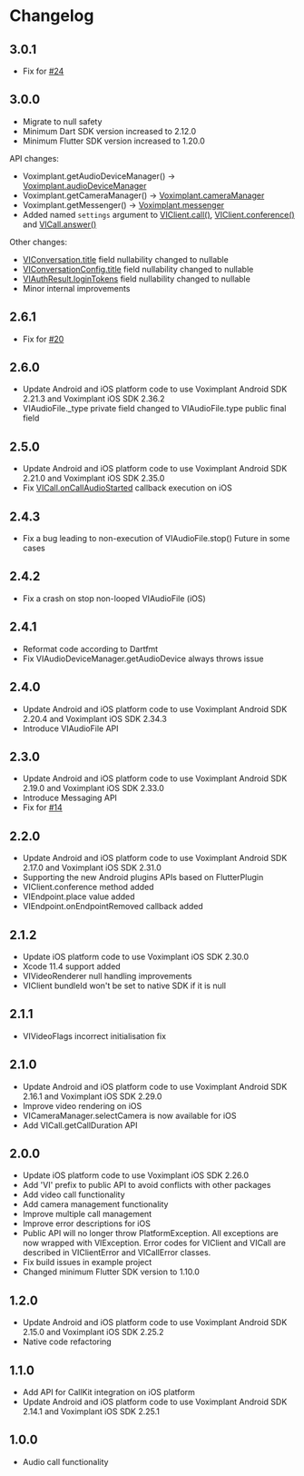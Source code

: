 # Changelog

## 3.0.1
* Fix for [#24](https://github.com/voximplant/flutter_voximplant/issues/24)

## 3.0.0
* Migrate to null safety
* Minimum Dart SDK version increased to 2.12.0
* Minimum Flutter SDK version increased to 1.20.0

API changes:
* Voximplant.getAudioDeviceManager() -> [Voximplant.audioDeviceManager](/docs/references/fluttersdk/voximplant#audioDeviceManager)
* Voximplant.getCameraManager() -> [Voximplant.cameraManager](/docs/references/fluttersdk/voximplant/#cameraManager)
* Voximplant.getMessenger() -> [Voximplant.messenger](/docs/references/fluttersdk/voximplant/#messenger)
* Added named `settings` argument to [VIClient.call()](/docs/references/fluttersdk/client/viclient#call), [VIClient.conference()](/docs/references/fluttersdk/client/viclient#conference) and [VICall.answer()](/docs/references/fluttersdk/call/vicall#answer)

Other changes:
* [VIConversation.title](/docs/references/fluttersdk/messaging/viconversation#title) field nullability changed to nullable
* [VIConversationConfig.title](/docs/references/fluttersdk/messaging/viconversationconfig#title) field nullability changed to nullable
* [VIAuthResult.loginTokens](/docs/references/fluttersdk/client/viauthresult#logintokens) field nullability changed to nullable
* Minor internal improvements

## 2.6.1
* Fix for [#20](https://github.com/voximplant/flutter_voximplant/issues/20)

## 2.6.0
* Update Android and iOS platform code to use Voximplant Android SDK 2.21.3
  and Voximplant iOS SDK 2.36.2
* VIAudioFile._type private field changed to VIAudioFile.type public final field

## 2.5.0
* Update Android and iOS platform code to use Voximplant Android SDK 2.21.0
  and Voximplant iOS SDK 2.35.0
* Fix [VICall.onCallAudioStarted](/docs/references/fluttersdk/call/vicall#oncallaudiostarted)
  callback execution on iOS

## 2.4.3
* Fix a bug leading to non-execution of VIAudioFile.stop() Future in some cases

## 2.4.2
* Fix a crash on stop non-looped VIAudioFile (iOS)

## 2.4.1
* Reformat code according to Dartfmt
* Fix VIAudioDeviceManager.getAudioDevice always throws issue

## 2.4.0
* Update Android and iOS platform code to use Voximplant Android SDK 2.20.4
  and Voximplant iOS SDK 2.34.3
* Introduce VIAudioFile API

## 2.3.0
* Update Android and iOS platform code to use Voximplant Android SDK 2.19.0 
  and Voximplant iOS SDK 2.33.0
* Introduce Messaging API
* Fix for [#14](https://github.com/voximplant/flutter_voximplant/issues/14)

## 2.2.0
* Update Android and iOS platform code to use Voximplant Android SDK 2.17.0 
  and Voximplant iOS SDK 2.31.0
* Supporting the new Android plugins APIs based on FlutterPlugin
* VIClient.conference method added
* VIEndpoint.place value added
* VIEndpoint.onEndpointRemoved callback added

## 2.1.2
* Update iOS platform code to use Voximplant iOS SDK 2.30.0
* Xcode 11.4 support added
* VIVideoRenderer null handling improvements
* VIClient bundleId won't be set to native SDK if it is null

## 2.1.1
* VIVideoFlags incorrect initialisation fix

## 2.1.0
* Update Android and iOS platform code to use Voximplant Android SDK 2.16.1
  and Voximplant iOS SDK 2.29.0
* Improve video rendering on iOS
* VICameraManager.selectCamera is now available for iOS
* Add VICall.getCallDuration API

## 2.0.0
* Update iOS platform code to use Voximplant iOS SDK 2.26.0
* Add 'VI' prefix to public API to avoid conflicts with other packages
* Add video call functionality
* Add camera management functionality
* Improve multiple call management
* Improve error descriptions for iOS
* Public API will no longer throw PlatformException. All exceptions are now wrapped 
  with VIException. Error codes for VIClient and VICall are described in VIClientError
  and VICallError classes.
* Fix build issues in example project
* Changed minimum Flutter SDK version to 1.10.0

## 1.2.0
* Update Android and iOS platform code to use Voximplant Android SDK 2.15.0
  and Voximplant iOS SDK 2.25.2
* Native code refactoring

## 1.1.0
* Add API for CallKit integration on iOS platform
* Update Android and iOS platform code to use Voximplant Android SDK 2.14.1
  and Voximplant iOS SDK 2.25.1

## 1.0.0
* Audio call functionality
